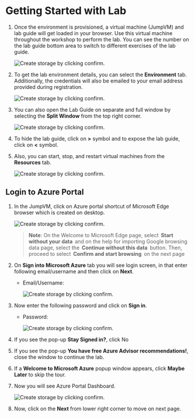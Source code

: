 # Getting Started with Lab

1. Once the environment is provisioned, a virtual machine (JumpVM) and lab guide will get loaded in your browser. Use this virtual machine throughout the workshop to perform the lab. You can see the number on the lab guide bottom area to switch to different exercises of the lab guide.

   ![Create storage by clicking confirm.](media/GettingStarted/start2.png)   
          
1. To get the lab environment details, you can select the **Environment** tab. Additionally, the credentials will also be emailed to your email address provided during registration.
   
   ![Create storage by clicking confirm.](media/GettingStarted/env.png)

1. You can also open the Lab Guide on separate and full window by selecting the **Split Window** from the top right corner.

   ![Create storage by clicking confirm.](media/GettingStarted/splitw.png)

1. To hide the lab guide, click on **>** symbol and to expose the lab guide, click on **<** symbol.   

1. Also, you can start, stop, and restart virtual machines from the **Resources** tab.

   ![Create storage by clicking confirm.](media/GettingStarted/res.png)
   
## Login to Azure Portal
1. In the JumpVM, click on Azure portal shortcut of Microsoft Edge browser which is created on desktop.
   
   ![Create storage by clicking confirm.](media/GettingStarted/start1.png)   
 
   >**Note**: On the Welcome to Microsoft Edge page, select  **Start without your data**  and on the help for importing Google browsing data page, select the  **Continue without this data**  button. Then, proceed to select  **Confirm and start browsing**  on the next page

1. On **Sign into Microsoft Azure** tab you will see login screen, in that enter following email/username and then click on **Next**. 
   * Email/Username: <inject key="AzureAdUserEmail"></inject>

     ![Create storage by clicking confirm.](media/GettingStarted/ai-900-sign-1.png)
     
 1. Now enter the following password and click on **Sign in**.
    * Password: <inject key="AzureAdUserPassword"></inject>
    
     
      ![Create storage by clicking confirm.](media/GettingStarted/ai-900-sign-2.png)
      
      
 1. If you see the pop-up **Stay Signed in?**, click No

 1. If you see the pop-up **You have free Azure Advisor recommendations!**, close the window to continue the lab.

 1. If a **Welcome to Microsoft Azure** popup window appears, click **Maybe Later** to skip the tour.
   
 1. Now you will see Azure Portal Dashboard.  

    ![Create storage by clicking confirm.](media/GettingStarted/ai-900-sign-3.png)
    
 1. Now, click on the **Next** from lower right corner to move on next page.
